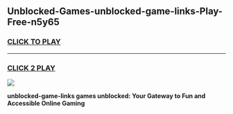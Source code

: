 
## Unblocked-Games-unblocked-game-links-Play-Free-n5y65
<h3>
<a href="https://premium76.site?title=unblocked-game-links&ref=18A1">CLICK TO PLAY</a></h3>
<hr>

<h3>
<a href="https://premium76.site?title=unblocked-game-links&ref=18A1">CLICK 2 PLAY</a>
  
</h3>

<a href="https://premium76.site?title=unblocked-game-links&ref=18A1"><img src="https://clearcache.store/games.png"></a>


**unblocked-game-links games unblocked: Your Gateway to Fun and Accessible Online Gaming**
